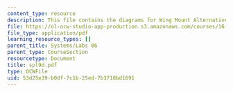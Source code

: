 ```yaml
---
content_type: resource
description: This file contains the diagrams for Wing Mount Alternatives.
file: https://ol-ocw-studio-app-production.s3.amazonaws.com/courses/16-01-unified-engineering-i-ii-iii-iv-fall-2005-spring-2006/53d25e39b0df7c1b25ed7b3718bd1691_spl9d.pdf
file_type: application/pdf
learning_resource_types: []
parent_title: Systems/Labs 06
parent_type: CourseSection
resourcetype: Document
title: spl9d.pdf
type: OCWFile
uid: 53d25e39-b0df-7c1b-25ed-7b3718bd1691
---
```

